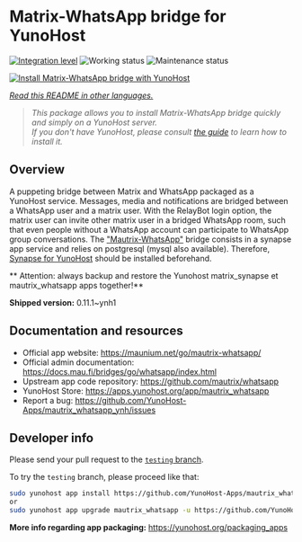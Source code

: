 <!--
N.B.: This README was automatically generated by <https://github.com/YunoHost/apps/tree/master/tools/readme_generator>
It shall NOT be edited by hand.
-->

# Matrix-WhatsApp bridge for YunoHost

[![Integration level](https://dash.yunohost.org/integration/mautrix_whatsapp.svg)](https://ci-apps.yunohost.org/ci/apps/mautrix_whatsapp/) ![Working status](https://ci-apps.yunohost.org/ci/badges/mautrix_whatsapp.status.svg) ![Maintenance status](https://ci-apps.yunohost.org/ci/badges/mautrix_whatsapp.maintain.svg)

[![Install Matrix-WhatsApp bridge with YunoHost](https://install-app.yunohost.org/install-with-yunohost.svg)](https://install-app.yunohost.org/?app=mautrix_whatsapp)

*[Read this README in other languages.](./ALL_README.md)*

> *This package allows you to install Matrix-WhatsApp bridge quickly and simply on a YunoHost server.*  
> *If you don't have YunoHost, please consult [the guide](https://yunohost.org/install) to learn how to install it.*

## Overview

A puppeting bridge between Matrix and WhatsApp packaged as a YunoHost service.
Messages, media and notifications are bridged between a WhatsApp user and a matrix user.
With the RelayBot login option, the matrix user can invite other matrix user in a bridged WhatsApp room, such that even people without a WhatsApp account can participate to WhatsApp group conversations.
The ["Mautrix-WhatsApp"](https://docs.mau.fi/bridges/go/whatsapp/index.html) bridge consists in a synapse app service and relies on postgresql (mysql also available).
Therefore, [Synapse for YunoHost](https://github.com/YunoHost-Apps/synapse_ynh) should be installed beforehand.

** Attention: always backup and restore the Yunohost matrix_synapse et mautrix_whatsapp apps together!**


**Shipped version:** 0.11.1~ynh1
## Documentation and resources

- Official app website: <https://maunium.net/go/mautrix-whatsapp/>
- Official admin documentation: <https://docs.mau.fi/bridges/go/whatsapp/index.html>
- Upstream app code repository: <https://github.com/mautrix/whatsapp>
- YunoHost Store: <https://apps.yunohost.org/app/mautrix_whatsapp>
- Report a bug: <https://github.com/YunoHost-Apps/mautrix_whatsapp_ynh/issues>

## Developer info

Please send your pull request to the [`testing` branch](https://github.com/YunoHost-Apps/mautrix_whatsapp_ynh/tree/testing).

To try the `testing` branch, please proceed like that:

```bash
sudo yunohost app install https://github.com/YunoHost-Apps/mautrix_whatsapp_ynh/tree/testing --debug
or
sudo yunohost app upgrade mautrix_whatsapp -u https://github.com/YunoHost-Apps/mautrix_whatsapp_ynh/tree/testing --debug
```

**More info regarding app packaging:** <https://yunohost.org/packaging_apps>
